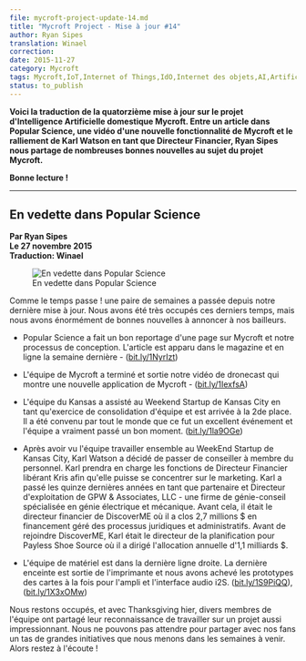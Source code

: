 ```yaml
---
file: mycroft-project-update-14.md
title: "Mycroft Project - Mise à jour #14"
author: Ryan Sipes
translation: Winael
correction: 
date: 2015-11-27
category: Mycroft
tags: Mycroft,IoT,Internet of Things,IdO,Internet des objets,AI,Artificial Intelligence,IA,Intelligence Articilelle,opensource,Raspberry Pi 2,Snappy, Ubuntu
status: to_publish
---
```


<meta http-equiv='Content-Type' content='text/html; charset=utf-8' />

<!-- Chapeau -->

**Voici la traduction de la quatorzième mise à jour sur le projet d'Intelligence Artificielle domestique Mycroft. Entre un article dans Popular Science, une vidéo d'une nouvelle fonctionnalité de Mycroft et le ralliement de Karl Watson en tant que Directeur Financier, Ryan Sipes nous partage de nombreuses bonnes nouvelles au sujet du projet Mycroft.**

**Bonne lecture !**

<!-- /Chapeau -->

----------

## En vedette dans Popular Science

**Par Ryan Sipes**   
**Le 27 novembre 2015**   
**Traduction: Winael**   

<figure>
<img alt = "En vedette dans Popular Science" class = "fit" src="https://ksr-ugc.imgix.net/assets/004/990/384/c06e214b402d35c4dc289bddf67e2c9a_original.png?v=1448655801&amp;w=639&amp;fit=max&amp;auto=format&amp;lossless=true&amp;s=8596facbc9b652fb4fe00f19920e4d39" />
<figcaption>En vedette dans Popular Science</figcaption>
</figure>

Comme le temps passe ! une paire de semaines a passée depuis notre dernière mise à jour. Nous avons été très occupés ces derniers temps, mais nous avons énormément de bonnes nouvelles à annoncer à nos bailleurs.

- Popular Science a fait un bon reportage d'une page sur Mycroft et notre processus de conception. L'article est apparu dans le magazine et en ligne la semaine dernière - ([bit.ly/1NyrIzt](http://bit.ly/1NyrIzt))

- L'équipe de Mycroft a terminé et sortie notre vidéo de dronecast qui montre une nouvelle application de Mycroft - ([bit.ly/1IexfsA](http://bit.ly/1IexfsA))

- L'équipe du Kansas a assisté au Weekend Startup de Kansas City en tant qu'exercice de consolidation d'équipe et est arrivée à la 2de place. Il a été convenu par tout le monde que ce fut un excellent événement et l'équipe a vraiment passé un bon moment. ([bit.ly/1la9OGe](http://bit.ly/1la9OGe))

- Après avoir vu l'équipe travailler ensemble au WeekEnd Startup de Kansas City, Karl Watson a décidé de passer de conseiller à membre du personnel. Karl prendra en charge les fonctions de Directeur Financier libérant Kris afin qu'elle puisse se concentrer sur le marketing. Karl a passé les quinze dernières années en tant que partenaire et Directeur d'exploitation de GPW & Associates, LLC - une firme de génie-conseil spécialisée en génie électrique et mécanique. Avant cela, il était le directeur financier de DiscoverME où il a clos 2,7 millions $ en financement géré des processus juridiques et administratifs. Avant de rejoindre DiscoverME, Karl était le directeur de la planification pour Payless Shoe Source où il a dirigé l'allocation annuelle d'1,1 milliards $.

- L'équipe de matériel est dans la dernière ligne droite. La dernière enceinte est sortie de l'imprimante et nous avons achevé les prototypes des cartes à la fois pour l'ampli et l'interface audio i2S. ([bit.ly/1S9PiQQ](http://bit.ly/1S9PiQQ)), ([bit.ly/1X3xOMw](http://bit.ly/1X3xOMw))

Nous restons occupés, et avec Thanksgiving hier, divers membres de l'équipe ont partagé leur reconnaissance de travailler sur un projet aussi impressionnant. Nous ne pouvons pas attendre pour partager avec nos fans un tas de grandes initiatives que nous menons  dans les semaines à venir. Alors restez à l'écoute !

    
    
    
    
